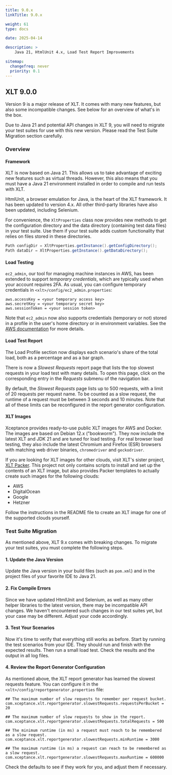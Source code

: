 ```yaml
---
title: 9.0.x
linkTitle: 9.0.x

weight: 61
type: docs

date: 2025-04-14

description: >
    Java 21, HtmlUnit 4.x, Load Test Report Improvements

sitemap:
  changefreq: never
  priority: 0.1
---
```


## XLT 9.0.0

Version 9 is a major release of XLT. It comes with many new features, but also some incompatible changes. See below for an overview of what's in the box.

Due to Java 21 and potential API changes in XLT 9, you will need to migrate your test suites for use with this new version. Please read the Test Suite Migration section carefully.


### Overview

#### Framework

XLT is now based on Java 21. This allows us to take advantage of exciting new features such as virtual threads. However, this also means that you must have a Java 21 environment installed in order to compile and run tests with XLT.

HtmlUnit, a browser emulation for Java, is the heart of the XLT framework. It has been updated to version 4.x. All other third-party libraries have also been updated, including Selenium.

For convenience, the `XltProperties` class now provides new methods to get the configuration directory and the data directory (containing test data files) in your test suite. Use them if your test suite adds custom functionality that relies on files stored in these directories.

```java
Path configDir = XltProperties.getInstance().getConfigDirectory();
Path dataDir = XltProperties.getInstance().getDataDirectory();
```

#### Load Testing

`ec2_admin`, our tool for managing machine instances in AWS, has been extended to support *temporary credentials*, which are typically used when your account requires 2FA. As usual, you can configure temporary credentials in `<xlt>/config/ec2_admin.properties`:

```
aws.accessKey = <your temporary access key>
aws.secretKey = <your temporary secret key>
aws.sessionToken = <your session token>
```

Note that `ec2_admin` now also supports credentials (temporary or not) stored in a profile in the user's home directory or in environment variables. See the [AWS documentation](https://docs.aws.amazon.com/cli/latest/userguide/cli-chap-configure.html) for more details.

#### Load Test Report

The Load Profile section now displays each scenario's share of the total load, both as a percentage and as a bar graph.

There is now a *Slowest Requests* report page that lists the top slowest requests in your load test with many details. To open this page, click on the corresponding entry in the *Requests* submenu of the navigation bar.

By default, the *Slowest Requests* page lists up to 500 requests, with a limit of 20 requests per request name. To be counted as a slow request, the runtime of a request must be between 3 seconds and 10 minutes. Note that all of these limits can be reconfigured in the report generator configuration.

#### XLT Images

Xceptance provides ready-to-use public XLT images for AWS and Docker. The images are based on Debian 12.x ("bookworm"). They now include the latest XLT and JDK 21 and are tuned for load testing. For real browser load testing, they also include the latest Chromium and Firefox (ESR) browsers with matching web driver binaries, `chromedriver` and `geckodriver`.

If you are looking for XLT images for other clouds, visit XLT's sister project, [XLT Packer](https://github.com/Xceptance/XLT-Packer/). This project not only contains scripts to install and set up the contents of an XLT image, but also provides Packer templates to actually create such images for the following clouds:

* AWS
* DigitalOcean
* Google
* Hetzner

Follow the instructions in the README file to create an XLT image for one of the supported clouds yourself.


### Test Suite Migration

As mentioned above, XLT 9.x comes with breaking changes. To migrate your test suites, you must complete the following steps.

#### 1. Update the Java Version

Update the Java version in your build files (such as `pom.xml`) and in the project files of your favorite IDE to Java 21.

#### 2. Fix Compile Errors

Since we have updated HtmlUnit and Selenium, as well as many other helper libraries to the latest version, there may be incompatible API changes. We haven't encountered such changes in our test suites yet, but your case may be different. Adjust your code accordingly.

#### 3. Test Your Scenarios

Now it's time to verify that everything still works as before. Start by running the test scenarios from your IDE. They should run and finish with the expected results. Then run a small load test. Check the results and the output in all log files.

#### 4. Review the Report Generator Configuration

As mentioned above, the XLT report generator has learned the slowest requests feature. You can configure it in the `<xlt>/config/reportgenerator.properties` file:

```
## The maximum number of slow requests to remember per request bucket.
com.xceptance.xlt.reportgenerator.slowestRequests.requestsPerBucket = 20

## The maximum number of slow requests to show in the report.
com.xceptance.xlt.reportgenerator.slowestRequests.totalRequests = 500

## The minimum runtime (in ms) a request must reach to be remembered as a slow request.
com.xceptance.xlt.reportgenerator.slowestRequests.minRuntime = 3000

## The maximum runtime (in ms) a request can reach to be remembered as a slow request.
com.xceptance.xlt.reportgenerator.slowestRequests.maxRuntime = 600000
```

Check the defaults to see if they work for you, and adjust them if necessary.
